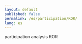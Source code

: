 ```yaml
---
layout: default
published: false
permalink: /es/participation/KOR/
lang: es
---
```


participation analysis KOR
